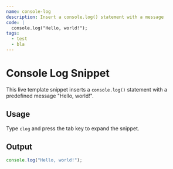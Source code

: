 ```yaml
---
name: console-log
description: Insert a console.log() statement with a message
code: |
  console.log("Hello, world!");
tags:
  - test
  - bla
---
```


# Console Log Snippet

This live template snippet inserts a `console.log()` statement with a predefined message "Hello, world!".

## Usage

Type `clog` and press the tab key to expand the snippet.

## Output

```javascript
console.log("Hello, world!");
```